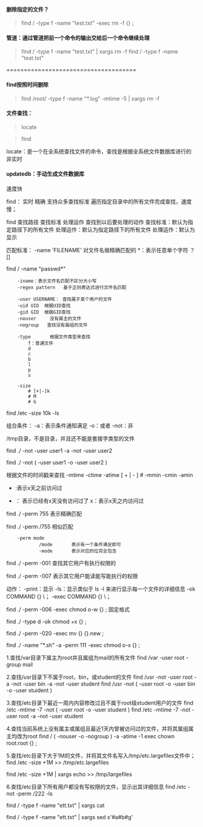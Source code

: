 
#### 删除指定的文件？
> find / -type f -name "test.txt" -exec rm -f {} \;


#### 管道：通过管道把前一个命令的输出交给后一个命令继续处理

> find / -type f -name "test.txt" | xargs rm -f 
> find / -type f -name "test.txt"

=====================================

#### find按照时间删除

> find /root/ -type f -name "*.log" -mtime -5 | xargs rm -f  


#### 文件查找：

> locate

> find


locate：是一个在全系统查找文件的命令，查找是根据全系统文件数据库进行的
        非实时

#### updatedb：手动生成文件数据库
速度快

find：
        实时
        精确
        支持众多查找标准
        遍历指定目录中的所有文件完成查找，速度慢；

find 
查找路径  查找标准  处理运作  查找到以后要处理的动作
查找标准：默认为指定路径下的所有文件
处理运作：默认为指定路径下的所有文件
处理运作：默认为显示

匹配标准：
        -name 'FILENAME'      对文件名做精确匹配的
        *：表示任意单个字符
        ？
        []


find / -name "passwd*"

        -iname：表示文件名匹配不区分大小写
        -regex pattern   基于正则表达式进行文件名匹配
        
        -user USERNAME： 查找属于某个用户的文件
        -uid UID  根据UID查找
        -gid GID  根据GID查找
        -nouser     没有属主的文件
        -nogroup   查找没有属组的文件
        
        -type       根据文件类型来查找
            f：普通文件
            d
            c
            b
            l
            p
            s
            
        -size
            # [+|-]k
            # M
            # G
            
find /etc -size 10k -ls


组合条件：
            -a：表示条件通知满足
            -o：或者
            -not：非
            
            
/tmp目录，不是目录，并且还不能是套接字类型的文件

find ./ -not -user user1 -a -not -user user2


find ./ -not \( -user user1 -o -user user2 \)


根据文件的时间戳来查找
        -mtime
        -ctime
        -atime
            [ + | - ] #
        -mmin
        -cmin
        -amin       
            

            
- :表示x天之前访问过
+ ： 表示已经有x天没有访问过了
x：表示x天之内访问过



find ./ -perm 755       表示精确匹配

find ./ -perm /755     相似匹配


        -perm mode
                /mode       表示有一个条件满足即可
                -mode       表示对应的位完全包含
                
find ./ -perm -001      查找其它用户有执行权限的

find ./ -perm -007      表示其它用户能读能写能执行的权限


动作：
        -print：显示
        -ls：显示类似于 ls -l 来进行显示每一个文件的详细信息
        -ok COMMAND {} \；
        -exec COMMAND {} \；

find ./ -perm -006 -exec chmod o-w {} \;            固定格式

find ./ -type d -ok chmod +x {} \;

find ./ -perm -020 -exec mv {} {}.new \;

find ./ -name "*.sh" -a -perm 111 -exec chmod o-x {} \;

1.查找/var目录下属主为root并且属组为mail的所有文件
find /var -user root -group mail

2.查找/usr目录下不属于root，bin，或student的文件
find /usr -not -user root -a -not -user bin -a -not -user student
find /usr -not \( -user root -o -user bin -o -user stuident \)

3.查找/etc目录下最近一周内内容修改过且不属于root级student用户的文件
find /etc -mtime -7 -not \( -user root -o -user student \)
find /etc -mtime -7 -not -user root -a -not -user student

4.查找当前系统上没有属主或属组且最近1天内曾被访问过的文件，并将其属组属主均改为root
find / \( -nouser -o -nogroup \) -a -atime -1 exec chown root:root {} \;

5.查找/etc目录下大于1M的文件，并将其文件名写入/tmp/etc.largefiles文件中；
find /etc -size +1M >> /tmp/etc.largefiles

find /etc -size +1M | xargs echo >> /tmp/largefiles


6.查找/etc目录下所有用户都没有写权限的文件，显示出其详细信息
find /etc -not -perm /222 -ls


find / -type f -name "ett.txt" | xargs cat

find / -type f -name "ett.txt" | xargs sed s'#a#b#g'
